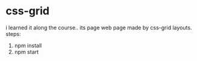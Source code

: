 # css-grid
i learned it along the course.. its page web page made by css-grid layouts.
steps: 
1. npm install
2. npm start
